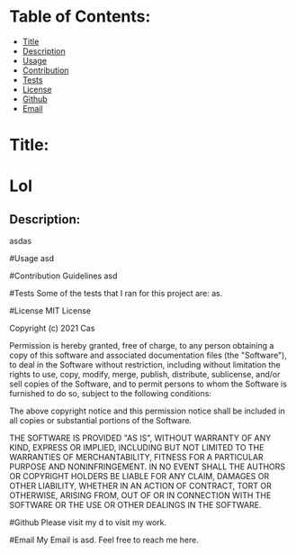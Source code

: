 # Table of Contents:
* [Title](#Title)
* [Description](#Description)
* [Usage](#Usage)
* [Contribution](#Contribution)
* [Tests](#Tests)
* [License](#License)
* [Github](#Github)
* [Email](#Email)

# Title:
# Lol

## Description:
asdas

#Usage
asd

#Contribution Guidelines
asd

#Tests
Some of the tests that I ran for this project are: as.

#License
MIT License

Copyright (c) 2021 Cas

Permission is hereby granted, free of charge, to any person obtaining a copy
of this software and associated documentation files (the "Software"), to deal
in the Software without restriction, including without limitation the rights
to use, copy, modify, merge, publish, distribute, sublicense, and/or sell
copies of the Software, and to permit persons to whom the Software is
furnished to do so, subject to the following conditions:

The above copyright notice and this permission notice shall be included in all
copies or substantial portions of the Software.

THE SOFTWARE IS PROVIDED "AS IS", WITHOUT WARRANTY OF ANY KIND, EXPRESS OR
IMPLIED, INCLUDING BUT NOT LIMITED TO THE WARRANTIES OF MERCHANTABILITY,
FITNESS FOR A PARTICULAR PURPOSE AND NONINFRINGEMENT. IN NO EVENT SHALL THE
AUTHORS OR COPYRIGHT HOLDERS BE LIABLE FOR ANY CLAIM, DAMAGES OR OTHER
LIABILITY, WHETHER IN AN ACTION OF CONTRACT, TORT OR OTHERWISE, ARISING FROM,
OUT OF OR IN CONNECTION WITH THE SOFTWARE OR THE USE OR OTHER DEALINGS IN THE
SOFTWARE.

#Github
Please visit my d to visit my work.

#Email
My Email is asd. Feel free to reach me here.